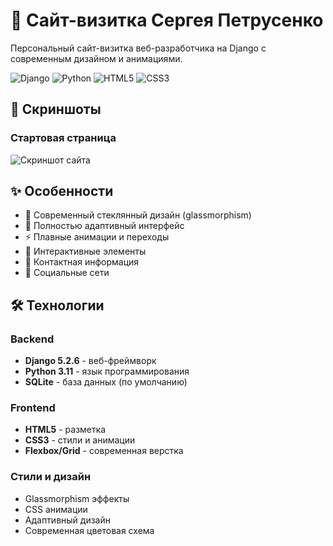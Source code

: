 # 🚀 Сайт-визитка Сергея Петрусенко

Персональный сайт-визитка веб-разработчика на Django с современным дизайном и анимациями.

![Django](https://img.shields.io/badge/Django-5.2.6-green.svg)
![Python](https://img.shields.io/badge/Python-3.11-blue.svg)
![HTML5](https://img.shields.io/badge/HTML5-E34F26.svg)
![CSS3](https://img.shields.io/badge/CSS3-1572B6.svg)


## 🎨 Скриншоты
### Стартовая страница
![Скриншот сайта](images/screenshot.png)

## ✨ Особенности

- 🎨 Современный стеклянный дизайн (glassmorphism)
- 📱 Полностью адаптивный интерфейс
- ⚡ Плавные анимации и переходы
- 🎯 Интерактивные элементы
- 📧 Контактная информация
- 🔗 Социальные сети

## 🛠️ Технологии

### Backend
- **Django 5.2.6** - веб-фреймворк
- **Python 3.11** - язык программирования
- **SQLite** - база данных (по умолчанию)

### Frontend
- **HTML5** - разметка
- **CSS3** - стили и анимации
- **Flexbox/Grid** - современная верстка

### Стили и дизайн
- Glassmorphism эффекты
- CSS анимации
- Адаптивный дизайн
- Современная цветовая схема


